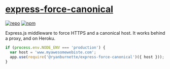# [express-force-canonical](https://github.com/ryanburnette/express-force-canonical)

[![repo](https://img.shields.io/badge/repository-Github-black.svg?style=flat-square)](https://github.com/ryanburnette/express-force-canonical)
[![npm](https://img.shields.io/badge/package-NPM-green.svg?style=flat-square)](https://www.npmjs.com/package/@ryanburnette/express-force-canonical)

Express.js middleware to force HTTPS and a canonical host. It works behind a
proxy, and on Heroku.

```js
if (process.env.NODE_ENV === 'production') {
  var host = 'www.myawesomewebiste.com';
  app.use(require('@ryanburnette/express-force-canonical')({ host }));
}
```
